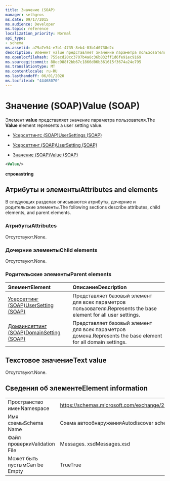 ```yaml
---
title: Значение (SOAP)
manager: sethgros
ms.date: 09/17/2015
ms.audience: Developer
ms.topic: reference
localization_priority: Normal
api_type:
- schema
ms.assetid: a79a7e54-e7b1-4735-8eb4-03b1d0738e2c
description: Элемент value представляет значение параметра пользователя.
ms.openlocfilehash: 755ecd20cc3707b4a8c36b832ff1d6fe91ec9169
ms.sourcegitcommit: 88ec988f2bb67c1866d06b361615f3674a24e795
ms.translationtype: MT
ms.contentlocale: ru-RU
ms.lasthandoff: 06/01/2020
ms.locfileid: "44468070"
---
```

# <a name="value-soap"></a><span data-ttu-id="fd4fa-103">Значение (SOAP)</span><span class="sxs-lookup"><span data-stu-id="fd4fa-103">Value (SOAP)</span></span>

<span data-ttu-id="fd4fa-104">Элемент **value** представляет значение параметра пользователя.</span><span class="sxs-lookup"><span data-stu-id="fd4fa-104">The **Value** element represents a user setting value.</span></span> 
  
- [<span data-ttu-id="fd4fa-105">Усерсеттингс (SOAP)</span><span class="sxs-lookup"><span data-stu-id="fd4fa-105">UserSettings (SOAP)</span></span>](usersettings-soap.md)
  
- [<span data-ttu-id="fd4fa-106">Усерсеттинг (SOAP)</span><span class="sxs-lookup"><span data-stu-id="fd4fa-106">UserSetting (SOAP)</span></span>](usersetting-soap.md)
  
- [<span data-ttu-id="fd4fa-107">Значение (SOAP)</span><span class="sxs-lookup"><span data-stu-id="fd4fa-107">Value (SOAP)</span></span>](value-soap.md)
  
```XML
<Value/>
```

<span data-ttu-id="fd4fa-108">**строка**</span><span class="sxs-lookup"><span data-stu-id="fd4fa-108">**string**</span></span>

## <a name="attributes-and-elements"></a><span data-ttu-id="fd4fa-109">Атрибуты и элементы</span><span class="sxs-lookup"><span data-stu-id="fd4fa-109">Attributes and elements</span></span>

<span data-ttu-id="fd4fa-110">В следующих разделах описываются атрибуты, дочерние и родительские элементы.</span><span class="sxs-lookup"><span data-stu-id="fd4fa-110">The following sections describe attributes, child elements, and parent elements.</span></span>
  
### <a name="attributes"></a><span data-ttu-id="fd4fa-111">Атрибуты</span><span class="sxs-lookup"><span data-stu-id="fd4fa-111">Attributes</span></span>

<span data-ttu-id="fd4fa-112">Отсутствуют.</span><span class="sxs-lookup"><span data-stu-id="fd4fa-112">None.</span></span>
  
### <a name="child-elements"></a><span data-ttu-id="fd4fa-113">Дочерние элементы</span><span class="sxs-lookup"><span data-stu-id="fd4fa-113">Child elements</span></span>

<span data-ttu-id="fd4fa-114">Отсутствуют.</span><span class="sxs-lookup"><span data-stu-id="fd4fa-114">None.</span></span>
  
### <a name="parent-elements"></a><span data-ttu-id="fd4fa-115">Родительские элементы</span><span class="sxs-lookup"><span data-stu-id="fd4fa-115">Parent elements</span></span>

|<span data-ttu-id="fd4fa-116">**Элемент**</span><span class="sxs-lookup"><span data-stu-id="fd4fa-116">**Element**</span></span>|<span data-ttu-id="fd4fa-117">**Описание**</span><span class="sxs-lookup"><span data-stu-id="fd4fa-117">**Description**</span></span>|
|:-----|:-----|
|[<span data-ttu-id="fd4fa-118">Усерсеттинг (SOAP)</span><span class="sxs-lookup"><span data-stu-id="fd4fa-118">UserSetting (SOAP)</span></span>](usersetting-soap.md) <br/> |<span data-ttu-id="fd4fa-119">Представляет базовый элемент для всех параметров пользователя.</span><span class="sxs-lookup"><span data-stu-id="fd4fa-119">Represents the base element for all user settings.</span></span>  <br/> |
|[<span data-ttu-id="fd4fa-120">Домаинсеттинг (SOAP)</span><span class="sxs-lookup"><span data-stu-id="fd4fa-120">DomainSetting (SOAP)</span></span>](domainsetting-soap.md) <br/> |<span data-ttu-id="fd4fa-121">Представляет базовый элемент для всех параметров домена.</span><span class="sxs-lookup"><span data-stu-id="fd4fa-121">Represents the base element for all domain settings.</span></span>  <br/> |
   
## <a name="text-value"></a><span data-ttu-id="fd4fa-122">Текстовое значение</span><span class="sxs-lookup"><span data-stu-id="fd4fa-122">Text value</span></span>

<span data-ttu-id="fd4fa-123">Отсутствуют.</span><span class="sxs-lookup"><span data-stu-id="fd4fa-123">None.</span></span>
  
## <a name="element-information"></a><span data-ttu-id="fd4fa-124">Сведения об элементе</span><span class="sxs-lookup"><span data-stu-id="fd4fa-124">Element information</span></span>

|||
|:-----|:-----|
|<span data-ttu-id="fd4fa-125">Пространство имен</span><span class="sxs-lookup"><span data-stu-id="fd4fa-125">Namespace</span></span>  <br/> |https://schemas.microsoft.com/exchange/2010/Autodiscover  <br/> |
|<span data-ttu-id="fd4fa-126">Имя схемы</span><span class="sxs-lookup"><span data-stu-id="fd4fa-126">Schema Name</span></span>  <br/> |<span data-ttu-id="fd4fa-127">Схема автообнаружения</span><span class="sxs-lookup"><span data-stu-id="fd4fa-127">Autodiscover schema</span></span>  <br/> |
|<span data-ttu-id="fd4fa-128">Файл проверки</span><span class="sxs-lookup"><span data-stu-id="fd4fa-128">Validation File</span></span>  <br/> |<span data-ttu-id="fd4fa-129">Messages. xsd</span><span class="sxs-lookup"><span data-stu-id="fd4fa-129">Messages.xsd</span></span>  <br/> |
|<span data-ttu-id="fd4fa-130">Может быть пустым</span><span class="sxs-lookup"><span data-stu-id="fd4fa-130">Can be Empty</span></span>  <br/> |<span data-ttu-id="fd4fa-131">True</span><span class="sxs-lookup"><span data-stu-id="fd4fa-131">True</span></span>  <br/> |
   

